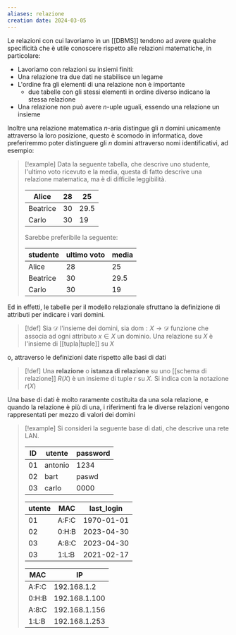 ```yaml
---
aliases: relazione
creation date: 2024-03-05
---
```


Le relazioni con cui lavoriamo in un [[DBMS]] tendono ad avere qualche specificità che è utile conoscere rispetto alle relazioni matematiche, in particolare:

- Lavoriamo con relazioni su insiemi finiti:
- Una relazione tra due dati ne stabilisce un legame
- L'ordine fra gli elementi di una relazione non è importante
	- due tabelle con gli stessi elementi in ordine diverso indicano la stessa relazione
- Una relazione non può avere $n$-uple uguali, essendo una relazione un insieme


Inoltre una relazione matematica $n$-aria distingue gli $n$ domini unicamente attraverso la loro posizione, questo è scomodo in informatica, dove preferiremmo poter distinguere gli $n$ domini attraverso nomi identificativi, ad esempio:

> [!example]
> Data la seguente tabella, che descrive uno studente, l'ultimo voto ricevuto e la media, questa di fatto descrive una relazione matematica, ma è di difficile leggibilità.
> 
> | Alice        | 28  | 25   |
> | ------------ | --- | ---- |
> | Beatrice | 30  | 29.5 |
> | Carlo    | 30  | 19     |
>
>Sarebbe preferibile la seguente:
>
>| studente | ultimo voto | media
>| ------------ | --- | ---- |
> | Alice        | 28  | 25   |
> | Beatrice | 30  | 29.5 |
> | Carlo    | 30  | 19     |

Ed in effetti, le tabelle per il modello relazionale sfruttano la definizione di attributi per indicare i vari domini.

>[!def]
>Sia $\mathcal{D}$ l'insieme dei domini, sia $\text{dom} : X \to \mathcal{D}$ funzione che associa ad ogni attributo $x \in X$ un dominio. Una relazione su $X$ è l'insieme di  [[tupla|tuple]] su $X$

o, attraverso le definizioni date rispetto alle basi di dati
>[!def]
>Una **relazione** o **istanza di relazione** su uno [[schema di relazione]] $R(X)$ è un insieme di tuple $r$ su $X$.
>Si indica con la notazione $r(X)$



Una base di dati è molto raramente costituita da una sola relazione, e quando la relazione è più di una, i riferimenti fra le diverse relazioni vengono rappresentati per mezzo di valori dei domini

>[!example]
>Si consideri la seguente base di dati, che descrive una rete LAN.
>
> | ID  | utente  | password |
> | --- | ------- | -------- |
> | 01  | antonio | 1234     |
> | 02  | bart    | paswd    |
> | 03  | carlo   | 0000     | 
> 
> | utente | MAC   | last_login |
> | ------ | ----- | ---------- |
> | 01     | A:F:C | 1970-01-01 |
> | 02     | 0:H:B | 2023-04-30 |
> | 03     | A:8:C | 2023-04-30 |
> | 03     | 1:L:B | 2021-02-17 |
> 
> | MAC   | IP            |
> | ----- | ------------- |
> | A:F:C | 192.168.1.2   |
> | 0:H:B | 192.168.1.100 |
> | A:8:C | 192.168.1.156 |
> | 1:L:B | 192.168.1.253 | 

